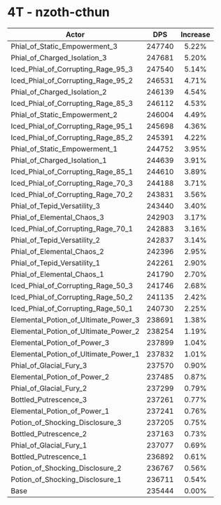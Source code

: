 # 4T - nzoth-cthun
| Actor | DPS | Increase |
|---|:---:|:---:|
|Phial_of_Static_Empowerment_3|247740|5.22%|
|Phial_of_Charged_Isolation_3|247681|5.20%|
|Iced_Phial_of_Corrupting_Rage_95_3|247540|5.14%|
|Iced_Phial_of_Corrupting_Rage_95_2|246531|4.71%|
|Phial_of_Charged_Isolation_2|246139|4.54%|
|Iced_Phial_of_Corrupting_Rage_85_3|246112|4.53%|
|Phial_of_Static_Empowerment_2|246004|4.49%|
|Iced_Phial_of_Corrupting_Rage_95_1|245698|4.36%|
|Iced_Phial_of_Corrupting_Rage_85_2|245391|4.22%|
|Phial_of_Static_Empowerment_1|244752|3.95%|
|Phial_of_Charged_Isolation_1|244639|3.91%|
|Iced_Phial_of_Corrupting_Rage_85_1|244610|3.89%|
|Iced_Phial_of_Corrupting_Rage_70_3|244188|3.71%|
|Iced_Phial_of_Corrupting_Rage_70_2|243831|3.56%|
|Phial_of_Tepid_Versatility_3|243440|3.40%|
|Phial_of_Elemental_Chaos_3|242903|3.17%|
|Iced_Phial_of_Corrupting_Rage_70_1|242883|3.16%|
|Phial_of_Tepid_Versatility_2|242837|3.14%|
|Phial_of_Elemental_Chaos_2|242396|2.95%|
|Phial_of_Tepid_Versatility_1|242261|2.90%|
|Phial_of_Elemental_Chaos_1|241790|2.70%|
|Iced_Phial_of_Corrupting_Rage_50_3|241746|2.68%|
|Iced_Phial_of_Corrupting_Rage_50_2|241135|2.42%|
|Iced_Phial_of_Corrupting_Rage_50_1|240730|2.25%|
|Elemental_Potion_of_Ultimate_Power_3|238691|1.38%|
|Elemental_Potion_of_Ultimate_Power_2|238254|1.19%|
|Elemental_Potion_of_Power_3|237899|1.04%|
|Elemental_Potion_of_Ultimate_Power_1|237832|1.01%|
|Phial_of_Glacial_Fury_3|237570|0.90%|
|Elemental_Potion_of_Power_2|237485|0.87%|
|Phial_of_Glacial_Fury_2|237299|0.79%|
|Bottled_Putrescence_3|237261|0.77%|
|Elemental_Potion_of_Power_1|237241|0.76%|
|Potion_of_Shocking_Disclosure_3|237205|0.75%|
|Bottled_Putrescence_2|237163|0.73%|
|Phial_of_Glacial_Fury_1|237077|0.69%|
|Bottled_Putrescence_1|236892|0.61%|
|Potion_of_Shocking_Disclosure_2|236767|0.56%|
|Potion_of_Shocking_Disclosure_1|236711|0.54%|
|Base|235444|0.00%|
